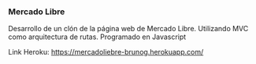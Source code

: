 ### Mercado Libre

Desarrollo de un clón de la página web de Mercado Libre.
Utilizando MVC como arquitectura de rutas. Programado en Javascript

Link Heroku: https://mercadoliebre-brunog.herokuapp.com/